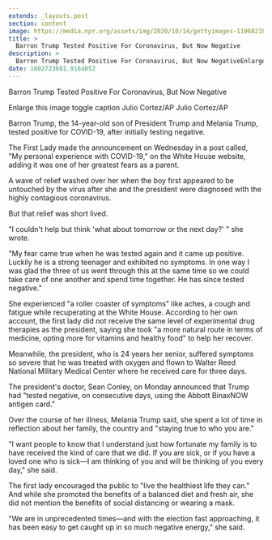 ```yaml
--- 
extends: _layouts.post 
section: content 
image: https://media.npr.org/assets/img/2020/10/14/gettyimages-1196823860_wide-88c09237a705518fb1fa8895b8f20184aa2420d7.jpg?s=1400 
title: > 
  Barron Trump Tested Positive For Coronavirus, But Now Negative 
description: > 
  Barron Trump Tested Positive For Coronavirus, But Now NegativeEnlarge this image toggle caption Julio Cortez/AP Julio Cortez/APBarron Trump, the 14-year-old son of President Trump and Melania Trump, tested positive for COVID-19, after initially testing negative."My fear came true when he was tested again and it came up positive.She experienced "a roller coaster of symptoms" like aches, a cough and fatigue while recuperating at the White House.The president's doctor, Sean Conley, on Monday announced that Trump had "tested negative, on consecutive days, using the Abbott BinaxNOW antigen card.""We are in unprecedented times—and with the election fast approaching, it has been easy to get caught up in so much negative energy," she said. 
date: 1602723681.9164052 
--- 
```

Barron Trump Tested Positive For Coronavirus, But Now Negative

Enlarge this image toggle caption Julio Cortez/AP Julio Cortez/AP

Barron Trump, the 14-year-old son of President Trump and Melania Trump, tested positive for COVID-19, after initially testing negative.

The First Lady made the announcement on Wednesday in a post called, "My personal experience with COVID-19," on the White House website, adding it was one of her greatest fears as a parent.

A wave of relief washed over her when the boy first appeared to be untouched by the virus after she and the president were diagnosed with the highly contagious coronavirus.

But that relief was short lived.

"I couldn't help but think 'what about tomorrow or the next day?' " she wrote.

"My fear came true when he was tested again and it came up positive. Luckily he is a strong teenager and exhibited no symptoms. In one way I was glad the three of us went through this at the same time so we could take care of one another and spend time together. He has since tested negative."

She experienced "a roller coaster of symptoms" like aches, a cough and fatigue while recuperating at the White House. According to her own account, the first lady did not receive the same level of experimental drug therapies as the president, saying she took "a more natural route in terms of medicine, opting more for vitamins and healthy food" to help her recover.

Meanwhile, the president, who is 24 years her senior, suffered symptoms so severe that he was treated with oxygen and flown to Walter Reed National Military Medical Center where he received care for three days.

The president's doctor, Sean Conley, on Monday announced that Trump had "tested negative, on consecutive days, using the Abbott BinaxNOW antigen card."

Over the course of her illness, Melania Trump said, she spent a lot of time in reflection about her family, the country and "staying true to who you are."

"I want people to know that I understand just how fortunate my family is to have received the kind of care that we did. If you are sick, or if you have a loved one who is sick—I am thinking of you and will be thinking of you every day," she said.

The first lady encouraged the public to "live the healthiest life they can." And while she promoted the benefits of a balanced diet and fresh air, she did not mention the benefits of social distancing or wearing a mask.

"We are in unprecedented times—and with the election fast approaching, it has been easy to get caught up in so much negative energy," she said.